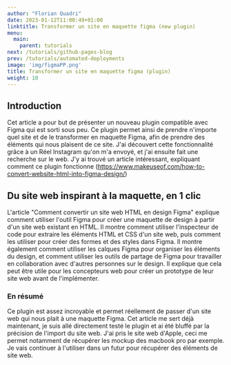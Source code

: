 ```yaml
---
author: "Florian Quadri"
date: 2023-01-12T11:00:49+01:00
linktitle: Transformer un site en maquette figma (new plugin)
menu:
  main:
    parent: tutorials
next: /tutorials/github-pages-blog
prev: /tutorials/automated-deployments
image: 'img/figmaPP.png'
title: Transformer un site en maquette figma (plugin)
weight: 10
---
```



## Introduction

Cet article a pour but de présenter un nouveau plugin compatible avec Figma qui est sorti sous peu. Ce plugin permet ainsi de prendre n'importe quel site et de le transformer en maquette Figma, afin de prendre des éléments qui nous plaisent de ce site. J'ai découvert cette fonctionnalité grâce à un Réel Instagram qu'on m'a envoyé, et j'ai ensuite fait une recherche sur le web. J'y ai trouvé un article intéressant, expliquant comment ce plugin fonctionne (https://www.makeuseof.com/how-to-convert-website-html-into-figma-design/)

## Du site web inspirant à la maquette, en 1 clic

L'article "Comment convertir un site web HTML en design Figma" explique comment utiliser l'outil Figma pour créer une maquette de design à partir d'un site web existant en HTML. Il montre comment utiliser l'inspecteur de code pour extraire les éléments HTML et CSS d'un site web, puis comment les utiliser pour créer des formes et des styles dans Figma. Il montre également comment utiliser les calques Figma pour organiser les éléments du design, et comment utiliser les outils de partage de Figma pour travailler en collaboration avec d'autres personnes sur le design. Il explique que cela peut être utile pour les concepteurs web pour créer un prototype de leur site web avant de l'implémenter.


### En résumé

Ce plugin est assez incroyable et permet réellement de passer d'un site web qui nous plait à une maquette Figma. Cet article me sert déjà maintenant, je suis allé directement testé le plugin et ai été bluffé par la précision de l'import du site web. J'ai pris le site web d'Apple, ceci me permet notamment de récupérer les mockup des macbook pro par exemple. Je vais continuer à l'utiliser dans un futur pour récupérer des éléments de site web.

